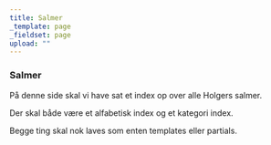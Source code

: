 ```yaml
---
title: Salmer
_template: page
_fieldset: page
upload: ""
---
```

### Salmer

På denne side skal vi have sat et index op over alle Holgers salmer.

Der skal både være et alfabetisk index og et kategori index.

Begge ting skal nok laves som enten templates eller partials.